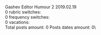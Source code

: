 Gashev	Editor Humour 2 2019.02.19\
0 rubric switches:\
0 frequency switches:\
0 vacations:\
Total posts amount: 0	Posts dates amount: 0\

